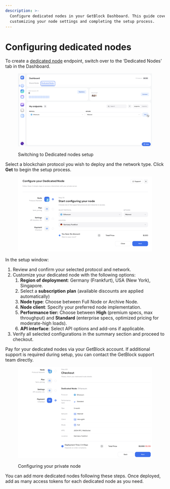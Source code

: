 ```yaml
---
description: >-
  Configure dedicated nodes in your GetBlock Dashboard. This guide covers
  customizing your node settings and completing the setup process.
---
```


# Configuring dedicated nodes

To create a [dedicated node](https://getblock.io/dedicated-nodes/) endpoint, switch over to the ‘Dedicated Nodes’ tab in the Dashboard.

<figure><img src="../../.gitbook/assets/dedic-setup_new.png" alt="How to set up a private blockchain node"><figcaption><p>Switching to Dedicated nodes setup</p></figcaption></figure>

Select a blockchain protocol you wish to deploy and the network type. Click **Get** to begin the setup process.&#x20;

<figure><img src="../../.gitbook/assets/Dedicated_node_configurator_step1.svg" alt="GetBlock dedicated node deployment tool"><figcaption></figcaption></figure>

In the setup window:

1. Review and confirm your selected protocol and network.
2. Customize your dedicated node with the following options:
   1. **Region of deployment**: Germany (Frankfurt), USA (New York), Singapore.&#x20;
   2. Select a **subscription** **plan** (available discounts are applied automatically)
   3. **Node type**: Choose between Full Node or Archive Node.
   4. **Node client**: Specify your preferred node implementation.
   5. **Performance tier:** Choose between **High** (premium specs, max throughput) and **Standard** (enterprise specs, optimized pricing for moderate-high loads).
   6. **API interface**: Select API options and add-ons if applicable.
3. Verify all selected configurations in the summary section and proceed to checkout.

Pay for your dedicated nodes via your GetBlock account. If additional support is required during setup, you can contact the GetBlock support team directly.

<figure><img src="../../.gitbook/assets/Dedicated_node_configurator_upd.svg" alt="Configuring your private blockchain node server"><figcaption><p>Configuring your private node</p></figcaption></figure>

You can add more dedicated nodes following these steps. Once deployed, add as many access tokens for each dedicated node as you need.
